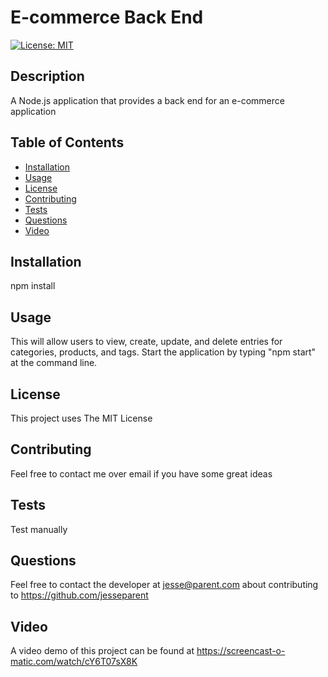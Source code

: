 # E-commerce Back End

[![License: MIT](https://img.shields.io/badge/License-MIT-yellow.svg)](https://opensource.org/licenses/MIT)

## Description

A Node.js application that provides a back end for an e-commerce application

## Table of Contents

- [Installation](#installation)
- [Usage](#usage)
- [License](#license)
- [Contributing](#contributing)
- [Tests](#tests)
- [Questions](#questions)
- [Video](#video)

## Installation

npm install

## Usage

This will allow users to view, create, update, and delete entries for categories, products, and tags. Start the application by typing "npm start" at the command line.

## License

This project uses The MIT License

## Contributing

Feel free to contact me over email if you have some great ideas

## Tests

Test manually

## Questions

Feel free to contact the developer at jesse@parent.com about contributing to https://github.com/jesseparent

## Video

A video demo of this project can be found at https://screencast-o-matic.com/watch/cY6T07sX8K
